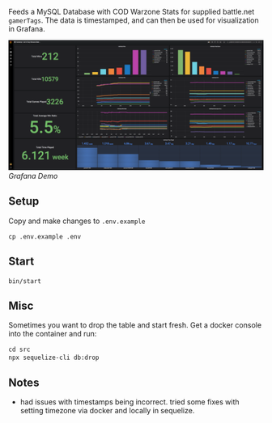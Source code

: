 Feeds a MySQL Database with COD Warzone Stats for supplied battle.net `gamerTags`. The data is timestamped, and can then be used for visualization in Grafana.

![GitHub Logo](/assets/demo.png)
_Grafana Demo_

## Setup

Copy and make changes to `.env.example`

```
cp .env.example .env
```

## Start

```
bin/start
```

## Misc

Sometimes you want to drop the table and start fresh. Get a docker console into the container and run:

```
cd src
npx sequelize-cli db:drop
```

## Notes

- had issues with timestamps being incorrect. tried some fixes with setting timezone via docker and locally in sequelize.
